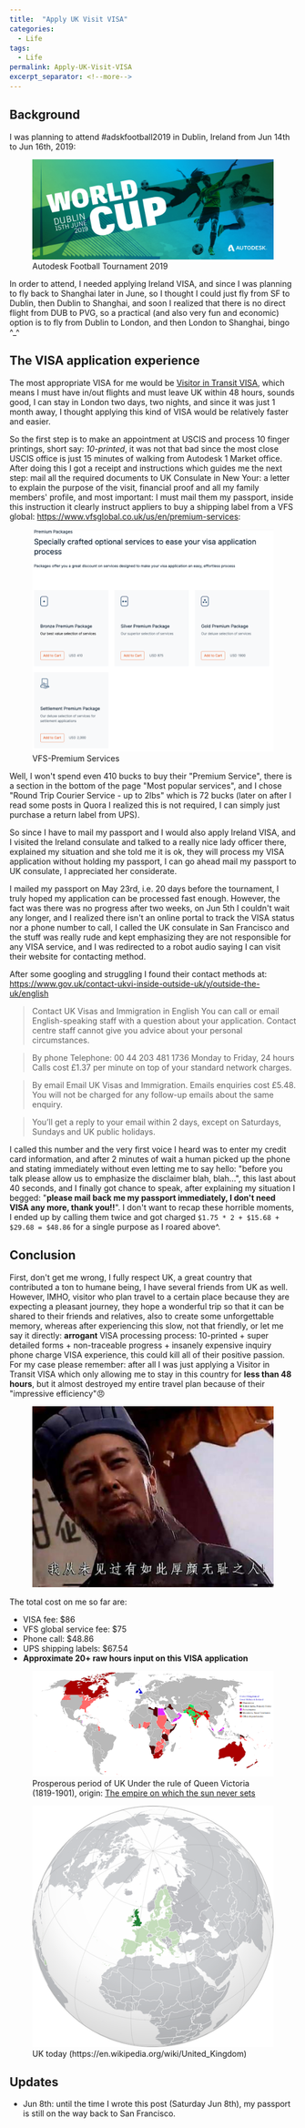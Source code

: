 ```yaml
---
title:  "Apply UK Visit VISA"
categories: 
  - Life
tags:
  - Life
permalink: Apply-UK-Visit-VISA
excerpt_separator: <!--more-->
---
```


## Background

I was planning to attend #adskfootball2019 in Dublin, Ireland from Jun 14th to Jun 16th, 2019:
<figure>
    <a href="/assets/images/posts/2019-06-06-Apply-UK-VISA/adsk-football-2019.jpg"><img src="/assets/images/posts/2019-06-06-Apply-UK-VISA/adsk-football-2019.jpg"></a>
    <figcaption>Autodesk Football Tournament 2019</figcaption>
</figure>

In order to attend, I needed applying Ireland VISA, and since I was planning to fly back to Shanghai later in June, so I thought I could just fly from SF to Dublin, then Dublin to Shanghai, and soon I realized that there is no direct flight from DUB to PVG, so a practical (and also very fun and economic) option is to fly from Dublin to London, and then London to Shanghai, bingo ^_^

<!--more-->

## The VISA application experience

The most appropriate VISA for me would be [Visitor in Transit VISA](https://www.gov.uk/transit-visa/visitor-in-transit-visa), which means I must have in/out flights and must leave UK within 48 hours, sounds good, I can stay in London two days, two nights, and since it was just 1 month away, I thought applying this kind of VISA would be relatively faster and easier.

So the first step is to make an appointment at USCIS and process 10 finger printings, short say: *10-printed*, it was not that bad since the most close USCIS office is just 15 minutes of walking from Autodesk 1 Market office.  After doing this I got a receipt and instructions which guides me the next step: mail all the required documents to UK Consulate in New Your: a letter to explain the purpose of the visit, financial proof and all my family members' profile, and most important: I must mail them my passport, inside this instruction it clearly instruct appliers to buy a shipping label from a VFS global: https://www.vfsglobal.co.uk/us/en/premium-services:

<figure>
    <a href="/assets/images/posts/2019-06-06-Apply-UK-VISA/VFS-Premium.png"><img src="/assets/images/posts/2019-06-06-Apply-UK-VISA/VFS-Premium.png"></a>
    <figcaption>VFS-Premium Services</figcaption>
</figure>

Well, I won't spend even 410 bucks to buy their "Premium Service", there is a section in the bottom of the page "Most popular services", and I chose "Round Trip Courier Service - up to 2lbs" which is 72 bucks (later on after I read some posts in Quora I realized this is not required, I can simply just purchase a return label from UPS).

So since I have to mail my passport and I would also apply Ireland VISA, and I visited the Ireland consulate and talked to a really nice lady officer there, explained my situation and she told me it is ok, they will process my VISA application without holding my passport, I can go ahead mail my passport to UK consulate, I appreciated her considerate.

I mailed my passport on May 23rd, i.e. 20 days before the tournament, I truly hoped my application can be processed fast enough.  However, the fact was there was no progress after two weeks, on Jun 5th I couldn't wait any longer, and I realized there isn't an online portal to track the VISA status nor a phone number to call, I called the UK consulate in San Francisco and the stuff was really rude and kept emphasizing they are not responsible for any VISA service, and I was redirected to a robot audio saying I can visit their website for contacting method.

After some googling and struggling I found their contact methods at: https://www.gov.uk/contact-ukvi-inside-outside-uk/y/outside-the-uk/english
> Contact UK Visas and Immigration in English
  You can call or email English-speaking staff with a question about your application. Contact centre staff cannot give you advice about your personal circumstances.

> By phone
  Telephone: 00 44 203 481 1736
  Monday to Friday, 24 hours
  Calls cost £1.37 per minute on top of your standard network charges.

> By email
  Email UK Visas and Immigration. 
  Emails enquiries cost £5.48. You will not be charged for any follow-up emails about the same enquiry.

> You’ll get a reply to your email within 2 days, except on Saturdays, Sundays and UK public holidays.

I called this number and the very first voice I heard was to enter my credit card information, and after 2 minutes of wait a human picked up the phone and stating immediately without even letting me to say hello: "before you talk please allow us to emphasize the disclaimer blah, blah...", this last about 40 seconds, and I finally got chance to speak, after explaining my situation I begged: "**please mail back me my passport immediately, I don't need VISA any more, thank you!!**".  I don't want to recap these horrible moments, I ended up by calling them twice and got charged `$1.75 * 2 + $15.68 + $29.68 = $48.86` for a single purpose as I roared above^.

## Conclusion
First, don't get me wrong, I fully respect UK, a great country that contributed a ton to humane being, I have several friends from UK as well.  However, IMHO, visitor who plan travel to a certain place because they are expecting a pleasant journey, they hope a wonderful trip so that it can be shared to their friends and relatives, also to create some unforgettable memory, whereas after experiencing this slow, not that friendly, or let me say it directly: **arrogant** VISA processing process: 10-printed + super detailed forms + non-traceable progress + insanely expensive inquiry phone charge VISA experience, this could kill all of their positive passion.  For my case please remember: after all I was just applying a Visitor in Transit VISA which only allowing me to stay in this country for **less than 48 hours**, but it almost destroyed my entire travel plan because of their "impressive efficiency"😠

<figure>
    <a href="/assets/images/posts/2019-06-06-Apply-UK-VISA/zhuge.jpg"><img src="/assets/images/posts/2019-06-06-Apply-UK-VISA/zhuge.jpg"></a>
</figure>

The total cost on me so far are:

* VISA fee: $86
* VFS global service fee: $75
* Phone call: $48.86
* UPS shipping labels: $67.54
* **Approximate 20+ raw hours input on this VISA application**

<figure>
    <a href="/assets/images/posts/2019-06-06-Apply-UK-VISA/Anachronous_map_of_the_British_Empire.png"><img src="/assets/images/posts/2019-06-06-Apply-UK-VISA/Anachronous_map_of_the_British_Empire.png"></a>
    <figcaption>
      Prosperous period of UK Under the rule of Queen Victoria (1819-1901), origin: <a href="https://en.wikipedia.org/wiki/The_empire_on_which_the_sun_never_sets" target="_blank">The empire on which the sun never sets</a>
    </figcaption>
</figure>
<figure>
    <a href="/assets/images/posts/2019-06-06-Apply-UK-VISA/EU-United_Kingdom.png"><img src="/assets/images/posts/2019-06-06-Apply-UK-VISA/EU-United_Kingdom.png"></a>
    <figcaption>
        UK today (https://en.wikipedia.org/wiki/United_Kingdom)
    </figcaption>
</figure>

## Updates
* Jun 8th: until the time I wrote this post (Saturday Jun 8th), my passport is still on the way back to San Francisco.
